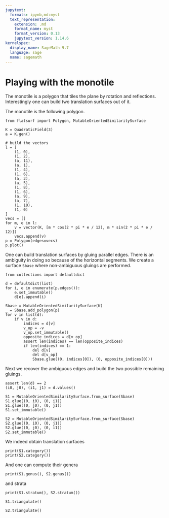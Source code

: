 ```yaml
---
jupytext:
  formats: ipynb,md:myst
  text_representation:
    extension: .md
    format_name: myst
    format_version: 0.13
    jupytext_version: 1.14.6
kernelspec:
  display_name: SageMath 9.7
  language: sage
  name: sagemath
---
```


# Playing with the monotile

The monotile is a polygon that tiles the plane by rotation and reflections. Interestingly
one can build two translation surfaces out of it.

The monotile is the following polygon.
```{code-cell}
from flatsurf import Polygon, MutableOrientedSimilaritySurface

K = QuadraticField(3)
a = K.gen()

# build the vectors
l = [
    (1, 0),
    (1, 2),
    (a, 11),
    (a, 1),
    (1, 4),
    (1, 6),
    (a, 3),
    (a, 5),
    (1, 8),
    (1, 6),
    (a, 9),
    (a, 7),
    (1, 10),
    (1, 0)
]
vecs = []
for m, e in l:
    v = vector(K, [m * cos(2 * pi * e / 12), m * sin(2 * pi * e / 12)])
    vecs.append(v)
p = Polygon(edges=vecs)
p.plot()
```

One can build translation surfaces by gluing parallel edges. There is an
ambiguity in doing so because of the horizontal segments. We create a surface
`Sbase` where non-ambiguous gluings are performed.

```{code-cell}
from collections import defaultdict

d = defaultdict(list)
for i, e in enumerate(p.edges()):
    e.set_immutable()
    d[e].append(i)
```

```{code-cell}
Sbase = MutableOrientedSimilaritySurface(K)
_ = Sbase.add_polygon(p)
for v in list(d):
    if v in d:
        indices = d[v]
        v_op = -v
        v_op.set_immutable()
        opposite_indices = d[v_op]
        assert len(indices) == len(opposite_indices)
        if len(indices) == 1:
            del d[v]
            del d[v_op]
            Sbase.glue((0, indices[0]), (0, opposite_indices[0]))
```

Next we recover the ambiguous edges and build the two possible remaining gluings.

```{code-cell}
assert len(d) == 2
(i0, j0), (i1, j1) = d.values()
```

```{code-cell}
S1 = MutableOrientedSimilaritySurface.from_surface(Sbase)
S1.glue((0, i0), (0, i1))
S1.glue((0, j0), (0, j1))
S1.set_immutable()
```

```{code-cell}
S2 = MutableOrientedSimilaritySurface.from_surface(Sbase)
S2.glue((0, i0), (0, j1))
S2.glue((0, j0), (0, i1))
S2.set_immutable()
```

We indeed obtain translation surfaces
```{code-cell}
print(S1.category())
print(S2.category())
```

And one can compute their genera

```{code-cell}
print(S1.genus(), S2.genus())
```

and strata

```{code-cell}
print(S1.stratum(), S2.stratum())
```

```{code-cell}
S1.triangulate()
```

```{code-cell}
S2.triangulate()
```
